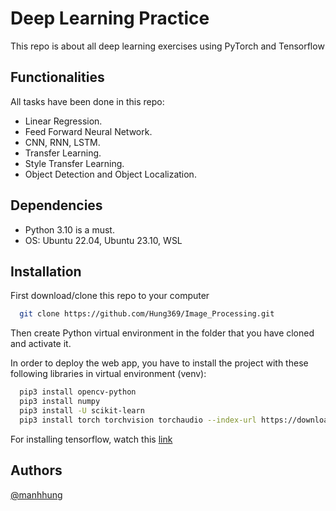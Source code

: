 
# Deep Learning Practice

This repo is about all deep learning exercises using PyTorch and Tensorflow

## Functionalities
All tasks have been done in this repo:
- Linear Regression.
- Feed Forward Neural Network.
- CNN, RNN, LSTM.
- Transfer Learning.
- Style Transfer Learning.
- Object Detection and Object Localization.


## Dependencies
* Python 3.10 is a must.
* OS: Ubuntu 22.04, Ubuntu 23.10, WSL
## Installation
First download/clone this repo to your computer
```bash
  git clone https://github.com/Hung369/Image_Processing.git
```
Then create Python virtual environment in the folder that you have cloned and activate it.

In order to deploy the web app, you have to install the project with these following libraries in virtual environment (venv):

```bash
  pip3 install opencv-python
  pip3 install numpy
  pip3 install -U scikit-learn
  pip3 install torch torchvision torchaudio --index-url https://download.pytorch.org/whl/cu118
```
For installing tensorflow, watch this [link](https://www.tensorflow.org/install/pip)
    
## Authors

[@manhhung](https://github.com/Hung369)

